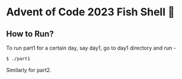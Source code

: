 # Advent of Code 2023 Fish Shell 🐠

## How to Run?
To run part1 for a certain day, say day1,
go to day1 directory and run -
```bash
$ ./part1
```
Similarly for part2.
